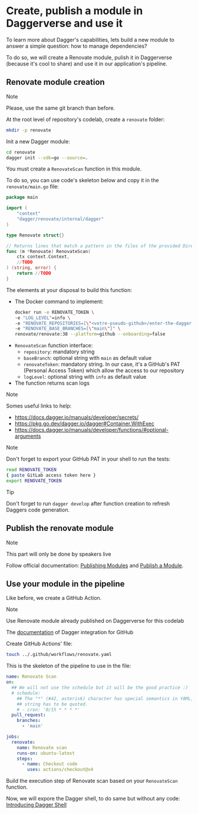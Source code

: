 # Create, publish a module in Daggerverse and use it

To learn more about Dagger's capabilities, lets build a new module to answer a simple question: how to manage dependencies?

To do so, we will create a Renovate module, pulish it in Daggerverse (because it's cool to share) and use it in our application's pipeline.

## Renovate module creation

> [!NOTE]
> Please, use the same git branch than before.

At the root level of repository's codelab, create a `renovate` folder:
```bash
mkdir -p renovate
```

Init a new Dagger module:
```bash
cd renovate
dagger init --sdk=go --source=.
```

You must create a `RenovateScan` function in this module.

To do so, you can use code's skeleton below and copy it in the `renovate/main.go` file:

```go
package main

import (
	"context"
	"dagger/renovate/internal/dagger"
)

type Renovate struct{}

// Returns lines that match a pattern in the files of the provided Directory
func (m *Renovate) RenovateScan(
	ctx context.Context,
	//TODO
) (string, error) {
	return //TODO
}
```

The elements at your disposal to build this function:

- The Docker command to implement:
    ```bash
    docker run -e RENOVATE_TOKEN \
    -e "LOG_LEVEL"=info \
    -e "RENOVATE_REPOSITORIES=[\"<votre-pseudo-github>/enter-the-daggerverse\"]" \
    -e "RENOVATE_BASE_BRANCHES=[\"main\"]" \
    renovate/renovate:38 --platform=github --onboarding=false
    ```
- `RenovateScan` function interface:
  - `repository`: mandatory string
  - `baseBranch`: optional string with `main` as default value
  - `renovateToken`: mandatory string. In our case, it's a GitHub's PAT (Personal Access Token) which allow the access to our repository
  - `logLevel`: optional string with `info` as default value
- The function returns scan logs

> [!NOTE]
> Somes useful links to help:
> - https://docs.dagger.io/manuals/developer/secrets/
> - https://pkg.go.dev/dagger.io/dagger#Container.WithExec
> - https://docs.dagger.io/manuals/developer/functions/#optional-arguments

> [!NOTE]
> Don't forget to export your GitHub PAT in your shell to run the tests:
> ```bash
> read RENOVATE_TOKEN
> { paste GitLab access token here }
> export RENOVATE_TOKEN
> ```

> [!TIP]
> Don't forget to run `dagger develop` after function creation to refresh Daggers code generation.

## Publish the renovate module

> [!NOTE]
> This part will only be done by speakers live

Follow official documentation: [Publishing Modules](https://docs.dagger.io/manuals/developer/publish-modules) and [Publish a Module](https://daggerverse.dev/publish).

## Use your module in the pipeline

Like before, we create a GitHub Action.

> [!NOTE]
> Use Renovate module already published on Daggerverse for this codelab
>
> The [documentation](https://docs.dagger.io/integrations/github) of Dagger integration for GitHub

Create GitHub Actions' file:
```bash
touch ../.github/workflows/renovate.yaml
```

This is the skeleton of the pipeline to use in the file:

```yaml
name: Renovate Scan
on:
  ## We will not use the schedule but it will be the good practice :)
  # schedule:
    ## The "*" (#42, asterisk) character has special semantics in YAML, so this
    ## string has to be quoted.
    # - cron: '0/15 * * * *'
  pull_request:
    branches:
      - 'main'

jobs:
  renovate:
    name: Renovate scan
    runs-on: ubuntu-latest
    steps:
      - name: Checkout code
        uses: actions/checkout@v4
```

Build the execution step of Renovate scan based on your `RenovateScan` function.

Now, we will expore the Dagger shell, to do same but without any code: [Introducing Dagger Shell](./06-use-interactive-dagger-shell.md)